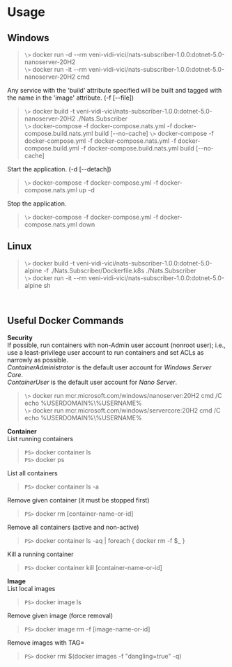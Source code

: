 # Usage
Windows
-------
>`\>` docker run -d --rm veni-vidi-vici/nats-subscriber-1.0.0:dotnet-5.0-nanoserver-20H2<br>
>`\>` docker run -it --rm veni-vidi-vici/nats-subscriber-1.0.0:dotnet-5.0-nanoserver-20H2 cmd

Any service with the 'build' attribute specified will be built and tagged with the name in the 'image' attribute. (-f [--file])
>`\>` docker build -t veni-vidi-vici/nats-subscriber-1.0.0:dotnet-5.0-nanoserver-20H2 ./Nats.Subscriber<br>
>`\>` docker-compose -f docker-compose.nats.yml -f docker-compose.build.nats.yml build [--no-cache]
>`\>` docker-compose -f docker-compose.yml -f docker-compose.nats.yml -f docker-compose.build.yml -f docker-compose.build.nats.yml build [--no-cache]

Start the application. (-d [--detach])
>`\>` docker-compose -f docker-compose.yml -f docker-compose.nats.yml up -d

Stop the application.
>`\>` docker-compose -f docker-compose.yml -f docker-compose.nats.yml down

Linux
-----
>`\>` docker build -t veni-vidi-vici/nats-subscriber-1.0.0:dotnet-5.0-alpine -f ./Nats.Subscriber/Dockerfile.k8s ./Nats.Subscriber<br>
>`\>` docker run -it --rm veni-vidi-vici/nats-subscriber-1.0.0:dotnet-5.0-alpine sh

<br>

Useful Docker Commands
----------------------
**Security**<br>
If possible, run containers with non-Admin user account (nonroot user); i.e., use a least-privilege user account to run containers and set ACLs as narrowly as possible.<br>
*ContainerAdministrator* is the default user account for *Windows Server Core*.<br>
*ContainerUser* is the default user account for *Nano Server*.<br>
>`\>` docker run mcr.microsoft.com/windows/nanoserver:20H2 cmd /C echo %USERDOMAIN%\\%USERNAME%<br>
>`\>` docker run mcr.microsoft.com/windows/servercore:20H2 cmd /C echo %USERDOMAIN%\\%USERNAME%

**Container**<br>
List running containers
>`PS>` docker container ls<br>
>`PS>` docker ps

List all containers
>`PS>` docker container ls -a

Remove given container (it must be stopped first)
>`PS>` docker rm [container-name-or-id]

Remove all containers (active and non-active)
>`PS>` docker container ls -aq | foreach { docker rm -f $_ }

Kill a running container
>`PS>` docker container kill [container-name-or-id]

**Image**<br>
List local images
>`PS>` docker image ls

Remove given image (force removal)
>`PS>` docker image rm -f [image-name-or-id]

Remove images with TAG=<none>
>`PS>` docker rmi $(docker images -f "dangling=true" -q)
